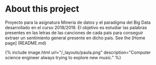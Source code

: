 # About this project
Proyecto para la asignatura Minería de datos y el paradigma del Big Data desarrollado en el curso 2018/2019. El objetivo es estudiar las palabras presentes en las letras de las canciones de cada país para conseguir extraer un sentimiento general presente en dicho país.
See the [Home page] (README.md)

{% include image.html url="/_layouts/paula.png" description="Computer science engineer always trying to explore new music." %}